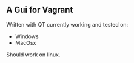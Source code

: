 A Gui for Vagrant
------------------

Written with QT currently working and tested on:

- Windows
- MacOsx

Should work on linux.